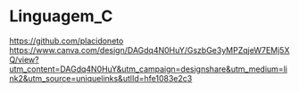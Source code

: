 # Linguagem_C
https://github.com/placidoneto
https://www.canva.com/design/DAGdq4N0HuY/GszbGe3yMPZqjeW7EMj5XQ/view?utm_content=DAGdq4N0HuY&utm_campaign=designshare&utm_medium=link2&utm_source=uniquelinks&utlId=hfe1083e2c3
